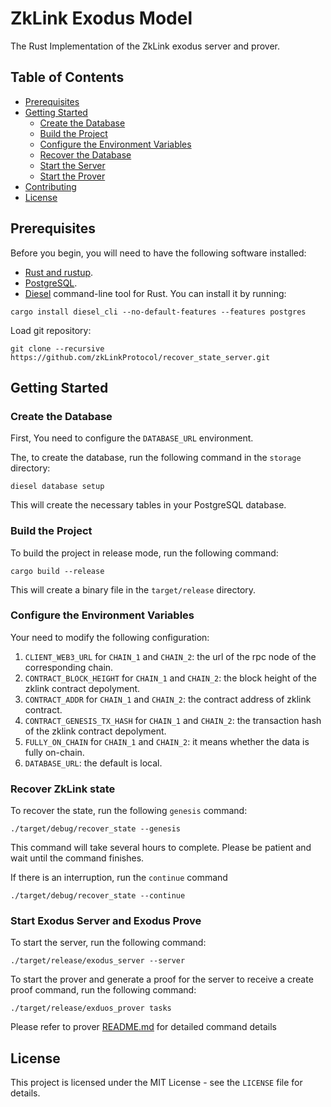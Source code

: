 # ZkLink Exodus Model

The Rust Implementation of the ZkLink exodus server and prover.

## Table of Contents

- [Prerequisites](#prerequisites)
- [Getting Started](#getting-started)
    - [Create the Database](#create-the-database)
    - [Build the Project](#build-the-project)
    - [Configure the Environment Variables](#configure-the-environment-variables)
    - [Recover the Database](#recover-ZkLink-state)
    - [Start the Server](#start-the-exodus-server)
    - [Start the Prover](#start-the-exodus-prover)
- [Contributing](#contributing)
- [License](#license)

## Prerequisites

Before you begin, you will need to have the following software installed:

- [Rust and rustup](https://www.rust-lang.org/tools/install).
- [PostgreSQL](https://www.postgresql.org/download/).
- [Diesel](http://diesel.rs/) command-line tool for Rust. You can install it by running:
```
cargo install diesel_cli --no-default-features --features postgres
```
Load git repository:
```
git clone --recursive https://github.com/zkLinkProtocol/recover_state_server.git
```

## Getting Started

### Create the Database
First, You need to configure the `DATABASE_URL` environment.

The, to create the database, run the following command in the `storage` directory:
```
diesel database setup
```
This will create the necessary tables in your PostgreSQL database.

### Build the Project

To build the project in release mode, run the following command:
```
cargo build --release
```
This will create a binary file in the `target/release` directory.

### Configure the Environment Variables
Your need to modify the following configuration:

1. `CLIENT_WEB3_URL` for `CHAIN_1` and `CHAIN_2`: the url of the rpc node of the corresponding chain.
2. `CONTRACT_BLOCK_HEIGHT` for `CHAIN_1` and `CHAIN_2`: the block height of the zklink contract depolyment.
3. `CONTRACT_ADDR` for `CHAIN_1` and `CHAIN_2`: the contract address of zklink contract.
4. `CONTRACT_GENESIS_TX_HASH` for `CHAIN_1` and `CHAIN_2`: the transaction hash of the zklink contract depolyment.
5. `FULLY_ON_CHAIN` for `CHAIN_1` and `CHAIN_2`: it means whether the data is fully on-chain.
6. `DATABASE_URL`: the default is local.

### Recover ZkLink state
To recover the state, run the following `genesis` command:
```
./target/debug/recover_state --genesis
```
This command will take several hours to complete. Please be patient and wait until the command finishes.

If there is an interruption, run the `continue` command
```
./target/debug/recover_state --continue
```


### Start Exodus Server and Exodus Prove
To start the server, run the following command:
```
./target/release/exodus_server --server
```
To start the prover and generate a proof for the server to receive a create proof command, run the following command:
```
./target/release/exduos_prover tasks
```
Please refer to prover [README.md](prover/README.md) for detailed command details


## License
This project is licensed under the MIT License - see the `LICENSE` file for details.
